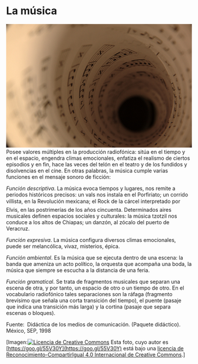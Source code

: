 # La música


![Partitura](img/Partitura.jpg "Partitura")Posee valores múltiples en la producción radiofónica: sitúa en el tiempo y en el espacio, engendra climas emocionales, enfatiza el realismo de ciertos episodios y en fin, hace las veces del telón en el teatro y de los fundidos y disolvencias en el cine. En otras palabras, la música cumple varias funciones en el mensaje sonoro de ficción:  

  
_Función descriptiva_. La música evoca tiempos y lugares, nos remite a periodos históricos precisos: un vals nos instala en el Porfiriato; un corrido villista, en la Revolución mexicana; el Rock de la cárcel interpretado por Elvis, en las postrimerías de los años cincuenta. Determinados aires musicales definen espacios sociales y culturales: la música tzotzil nos conduce a los altos de Chiapas; un danzón, al zócalo del puerto de Veracruz.  
  
_Función expresiva_. La música configura diversos climas emocionales, puede ser melancólica, vivaz, misterios, épica.  
  
_Función ambiental_. Es la música que se ejecuta dentro de una escena: la banda que ameniza un acto político, la orquesta que acompaña una boda, la música que siempre se escucha a la distancia de una feria.  
  
_Función gramatical_. Se trata de fragmentos musicales que separan una escena de otra, y por tanto, un espacio de otro o un tiempo de otro. En el vocabulario radiofónico tales separaciones son la ráfaga (fragmento brevísimo que señala una corta transición del tiempo), el puente (pasaje que indica una transición más larga) y la cortina (pasaje que separa escenas o bloques).

Fuente:  Didáctica de los medios de comunicación. (Paquete didáctico). México, SEP, 1998 


\[Imagen:[![Licencia de Creative Commons](https://i.creativecommons.org/l/by-sa/4.0/80x15.png)](http://creativecommons.org/licenses/by-sa/4.0/) Esta foto, cuyo autor es [https://goo.gl/55V30Y](https://goo.gl/55V30Y) está bajo una [licencia de Reconocimiento-CompartirIgual 4.0 Internacional de Creative Commons](http://creativecommons.org/licenses/by-sa/4.0/).\]
